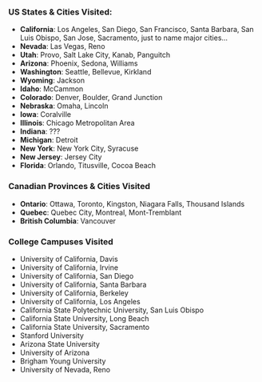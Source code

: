 ---
---

### US States & Cities Visited:

- <b>California</b>: Los Angeles, San Diego, San Francisco, Santa Barbara, San Luis Obispo, San Jose, Sacramento, just to name major cities...
- <b>Nevada</b>: Las Vegas, Reno
- <b>Utah</b>: Provo, Salt Lake City, Kanab, Panguitch
- <b>Arizona</b>: Phoenix, Sedona, Williams
- <b>Washington</b>: Seattle, Bellevue, Kirkland
- <b>Wyoming</b>: Jackson
- <b>Idaho</b>: McCammon
- <b>Colorado</b>: Denver, Boulder, Grand Junction
- <b>Nebraska</b>: Omaha, Lincoln
- <b>Iowa</b>: Coralville
- <b>Illinois</b>: Chicago Metropolitan Area
- <b>Indiana</b>: ???
- <b>Michigan</b>: Detroit
- <b>New York</b>: New York City, Syracuse
- <b>New Jersey</b>: Jersey City
- <b>Florida</b>: Orlando, Titusville, Cocoa Beach

### Canadian Provinces & Cities Visited

- <b>Ontario</b>: Ottawa, Toronto, Kingston, Niagara Falls, Thousand Islands
- <b>Quebec</b>: Quebec City, Montreal, Mont-Tremblant
- <b>British Columbia</b>: Vancouver

### College Campuses Visited

- University of California, Davis
- University of California, Irvine
- University of California, San Diego
- University of California, Santa Barbara
- University of California, Berkeley
- University of California, Los Angeles
- California State Polytechnic University, San Luis Obispo
- California State University, Long Beach
- California State University, Sacramento
- Stanford University
- Arizona State University
- University of Arizona
- Brigham Young University
- University of Nevada, Reno
